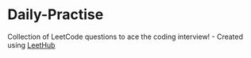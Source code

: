 # Daily-Practise
Collection of LeetCode questions to ace the coding interview! - Created using [LeetHub](https://github.com/QasimWani/LeetHub)
